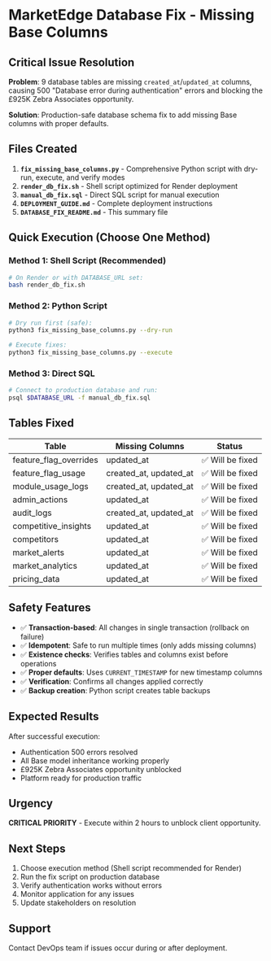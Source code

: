 # MarketEdge Database Fix - Missing Base Columns

## Critical Issue Resolution

**Problem**: 9 database tables are missing `created_at`/`updated_at` columns, causing 500 "Database error during authentication" errors and blocking the £925K Zebra Associates opportunity.

**Solution**: Production-safe database schema fix to add missing Base columns with proper defaults.

## Files Created

1. **`fix_missing_base_columns.py`** - Comprehensive Python script with dry-run, execute, and verify modes
2. **`render_db_fix.sh`** - Shell script optimized for Render deployment  
3. **`manual_db_fix.sql`** - Direct SQL script for manual execution
4. **`DEPLOYMENT_GUIDE.md`** - Complete deployment instructions
5. **`DATABASE_FIX_README.md`** - This summary file

## Quick Execution (Choose One Method)

### Method 1: Shell Script (Recommended)
```bash
# On Render or with DATABASE_URL set:
bash render_db_fix.sh
```

### Method 2: Python Script  
```bash
# Dry run first (safe):
python3 fix_missing_base_columns.py --dry-run

# Execute fixes:
python3 fix_missing_base_columns.py --execute
```

### Method 3: Direct SQL
```bash
# Connect to production database and run:
psql $DATABASE_URL -f manual_db_fix.sql
```

## Tables Fixed

| Table | Missing Columns | Status |
|-------|----------------|--------|
| feature_flag_overrides | updated_at | ✅ Will be fixed |
| feature_flag_usage | created_at, updated_at | ✅ Will be fixed |
| module_usage_logs | created_at, updated_at | ✅ Will be fixed |
| admin_actions | updated_at | ✅ Will be fixed |
| audit_logs | created_at, updated_at | ✅ Will be fixed |
| competitive_insights | updated_at | ✅ Will be fixed |
| competitors | updated_at | ✅ Will be fixed |
| market_alerts | updated_at | ✅ Will be fixed |
| market_analytics | updated_at | ✅ Will be fixed |
| pricing_data | updated_at | ✅ Will be fixed |

## Safety Features

- ✅ **Transaction-based**: All changes in single transaction (rollback on failure)
- ✅ **Idempotent**: Safe to run multiple times (only adds missing columns)
- ✅ **Existence checks**: Verifies tables and columns exist before operations
- ✅ **Proper defaults**: Uses `CURRENT_TIMESTAMP` for new timestamp columns
- ✅ **Verification**: Confirms all changes applied correctly
- ✅ **Backup creation**: Python script creates table backups

## Expected Results

After successful execution:
- Authentication 500 errors resolved
- All Base model inheritance working properly  
- £925K Zebra Associates opportunity unblocked
- Platform ready for production traffic

## Urgency

**CRITICAL PRIORITY** - Execute within 2 hours to unblock client opportunity.

## Next Steps

1. Choose execution method (Shell script recommended for Render)
2. Run the fix script on production database
3. Verify authentication works without errors
4. Monitor application for any issues
5. Update stakeholders on resolution

## Support

Contact DevOps team if issues occur during or after deployment.